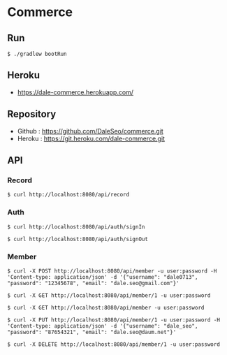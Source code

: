 # Commerce

## Run
```
$ ./gradlew bootRun
```

## Heroku
- https://dale-commerce.herokuapp.com/

## Repository
- Github : https://github.com/DaleSeo/commerce.git
- Heroku : https://git.heroku.com/dale-commerce.git

## API

### Record
```
$ curl http://localhost:8080/api/record
```

### Auth
```
$ curl http://localhost:8080/api/auth/signIn
```
```
$ curl http://localhost:8080/api/auth/signOut
```

### Member
```
$ curl -X POST http://localhost:8080/api/member -u user:password -H 'Content-type: application/json' -d '{"username": "dale0713", "password": "12345678", "email": "dale.seo@gmail.com"}'
```
```
$ curl -X GET http://localhost:8080/api/member/1 -u user:password
```
```
$ curl -X GET http://localhost:8080/api/member -u user:password
```
```
$ curl -X PUT http://localhost:8080/api/member/1 -u user:password -H 'Content-type: application/json' -d '{"username": "dale_seo", "password": "87654321", "email": "dale.seo@daum.net"}'
```
```
$ curl -X DELETE http://localhost:8080/api/member/1 -u user:password
```